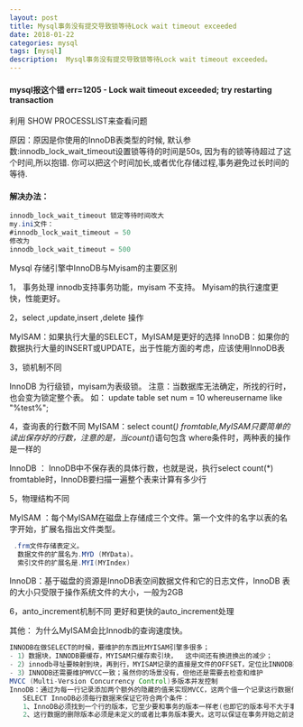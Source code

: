 ```yaml
---
layout: post
title: Mysql事务没有提交导致锁等待Lock wait timeout exceeded
date: 2018-01-22
categories: mysql
tags: [mysql]
description:  Mysql事务没有提交导致锁等待Lock wait timeout exceeded。
---
```


 
#### mysql报这个错 err=1205 - Lock wait timeout exceeded; try restarting transaction
利用 SHOW PROCESSLIST来查看问题


原因：原因是你使用的InnoDB表类型的时候,
默认参数:innodb_lock_wait_timeout设置锁等待的时间是50s,
因为有的锁等待超过了这个时间,所以抱错.
你可以把这个时间加长,或者优化存储过程,事务避免过长时间的等待.

#### 解决办法：
 
```Java
innodb_lock_wait_timeout 锁定等待时间改大
my.ini文件：
#innodb_lock_wait_timeout = 50
修改为
innodb_lock_wait_timeout = 500
```

Mysql 存储引擎中InnoDB与Myisam的主要区别

1， 事务处理
innodb支持事务功能，myisam 不支持。
Myisam的执行速度更快，性能更好。

2，select ,update,insert ,delete 操作

MyISAM：如果执行大量的SELECT，MyISAM是更好的选择
InnoDB：如果你的数据执行大量的INSERT或UPDATE，出于性能方面的考虑，应该使用InnoDB表

3，锁机制不同

InnoDB 为行级锁，myisam为表级锁。
注意：当数据库无法确定，所找的行时，也会变为锁定整个表。
如： update table set num = 10 whereusername like "%test%";

4，查询表的行数不同
MyISAM：select count(*) fromtable,MyISAM只要简单的读出保存好的行数，注意的是，当count(*)语句包含  where条件时，两种表的操作是一样的

InnoDB ： InnoDB中不保存表的具体行数，也就是说，执行select count(*) fromtable时，InnoDB要扫描一遍整个表来计算有多少行

5，物理结构不同

MyISAM ：每个MyISAM在磁盘上存储成三个文件。第一个文件的名字以表的名字开始，扩展名指出文件类型。
 
```Java
 .frm文件存储表定义。
  数据文件的扩展名为.MYD (MYData)。
  索引文件的扩展名是.MYI(MYIndex)
```


InnoDB：基于磁盘的资源是InnoDB表空间数据文件和它的日志文件，InnoDB 表的大小只受限于操作系统文件的大小，一般为2GB

6，anto_increment机制不同
 更好和更快的auto_increment处理


其他：
为什么MyISAM会比Innodb的查询速度快。

```Java
INNODB在做SELECT的时候，要维护的东西比MYISAM引擎多很多；
- 1）数据块，INNODB要缓存，MYISAM只缓存索引块，  这中间还有换进换出的减少； 
- 2）innodb寻址要映射到块，再到行，MYISAM记录的直接是文件的OFFSET，定位比INNODB要快
- 3）INNODB还需要维护MVCC一致；虽然你的场景没有，但他还是需要去检查和维护
MVCC (Multi-Version Concurrency Control)多版本并发控制 
InnoDB：通过为每一行记录添加两个额外的隐藏的值来实现MVCC，这两个值一个记录这行数据何时被创建，另外一个记录这行数据何时过期（或者被删除）。但是InnoDB并不存储这些事件发生时的实际时间，相反它只存储这些事件发生时的系统版本号。这是一个随着事务的创建而不断增长的数字。每个事务在事务开始时会记录它自己的系统版本号。每个查询必须去检查每行数据的版本号与事务的版本号是否相同。让我们来看看当隔离级别是REPEATABLEREAD时这种策略是如何应用到特定的操作的：
　　SELECT InnoDB必须每行数据来保证它符合两个条件：
　　1、InnoDB必须找到一个行的版本，它至少要和事务的版本一样老(也即它的版本号不大于事务的版本号)。这保证了不管是事务开始之前，或者事务创建时，或者修改了这行数据的时候，这行数据是存在的。
　　2、这行数据的删除版本必须是未定义的或者比事务版本要大。这可以保证在事务开始之前这行数据没有被删除。
```





